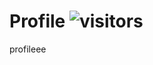 # Profile ![visitors](https://visitor-badge.glitch.me/badge?page_id=110754049.visitor-badge)    
profileee